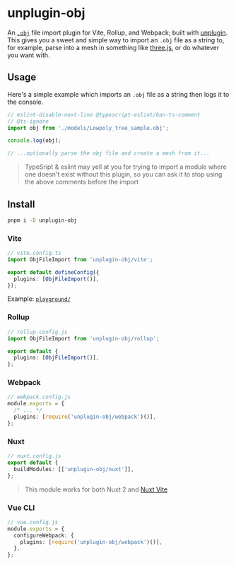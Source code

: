 # unplugin-obj

<!-- [![NPM version](https://img.shields.io/npm/v/unplugin-obj?color=a1b858&label=)](https://www.npmjs.com/package/unplugin-obj) -->

An [`.obj`](https://en.wikipedia.org/wiki/Wavefront_.obj_file) file import plugin for Vite, Rollup, and Webpack; built with [unplugin](https://github.com/unjs/unplugin). This gives you a sweet and simple way to import an `.obj` file as a string to, for example, parse into a mesh in something like [three.js](https://threejs.org/), or do whatever you want with.

## Usage

Here's a simple example which imports an `.obj` file as a string then logs it to the console.

```ts
// eslint-disable-next-line @typescript-eslint/ban-ts-comment
// @ts-ignore
import obj from './models/Lowpoly_tree_sample.obj';

console.log(obj);

// ...optionally parse the obj file and create a mesh from it...
```

> TypeSript & eslint may yell at you for trying to import a module where one doesn't exist without this plugin, so you can ask it to stop using the above comments before the import

## Install

```bash
pnpm i -D unplugin-obj
```

### Vite

```ts
// vite.config.ts
import ObjFileImport from 'unplugin-obj/vite';

export default defineConfig({
  plugins: [ObjFileImport()],
});
```

Example: [`playground/`](./playground/)

### Rollup

```ts
// rollup.config.js
import ObjFileImport from 'unplugin-obj/rollup';

export default {
  plugins: [ObjFileImport()],
};
```

### Webpack

```ts
// webpack.config.js
module.exports = {
  /* ... */
  plugins: [require('unplugin-obj/webpack')()],
};
```

### Nuxt

```ts
// nuxt.config.js
export default {
  buildModules: [['unplugin-obj/nuxt']],
};
```

> This module works for both Nuxt 2 and [Nuxt Vite](https://github.com/nuxt/vite)

### Vue CLI

```ts
// vue.config.js
module.exports = {
  configureWebpack: {
    plugins: [require('unplugin-obj/webpack')()],
  },
};
```
